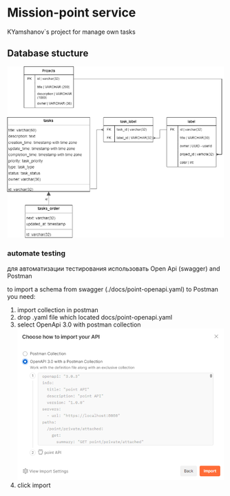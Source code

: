 # Mission-point service

KYamshanov`s project for manage own tasks

## Database stucture

![db-structure](./img/db-structure.png)

### automate testing

для автоматизации тестирования использовать Open Api (swagger) and Postman

to import a schema from swagger (./docs/point-openapi.yaml) to Postman you need:
1) import collection in postman
2) drop .yaml file which located docs/point-openapi.yaml
3) select OpenApi 3.0 with postman collection
![preview](./img/postman-preview.png)
4) click import